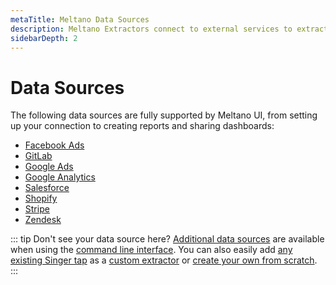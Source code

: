 ```yaml
---
metaTitle: Meltano Data Sources
description: Meltano Extractors connect to external services to extract for analysis.
sidebarDepth: 2
---
```


# Data Sources

The following data sources are fully supported by Meltano UI, from setting up your connection to creating reports and sharing dashboards:

* [Facebook Ads](/plugins/extractors/facebook.html)
* [GitLab](/plugins/extractors/gitlab.html)
* [Google Ads](/plugins/extractors/adwords.html)
* [Google Analytics](/plugins/extractors/google-analytics.html)
* [Salesforce](/plugins/extractors/salesforce.html)
* [Shopify](/plugins/extractors/shopify.html)
* [Stripe](/plugins/extractors/stripe.html)
* [Zendesk](/plugins/extractors/zendesk.html)

::: tip Don't see your data source here?
[Additional data sources](/plugins/extractors/) are available when using the [command line interface](/developer-tools/command-line-interface.html). You can also easily add [any existing Singer tap](https://www.singer.io/#taps) as a [custom extractor](/tutorials/create-a-custom-extractor.html#add-the-plugin-to-your-meltano-project-custom) or [create your own from scratch](/tutorials/create-a-custom-extractor.html).
:::